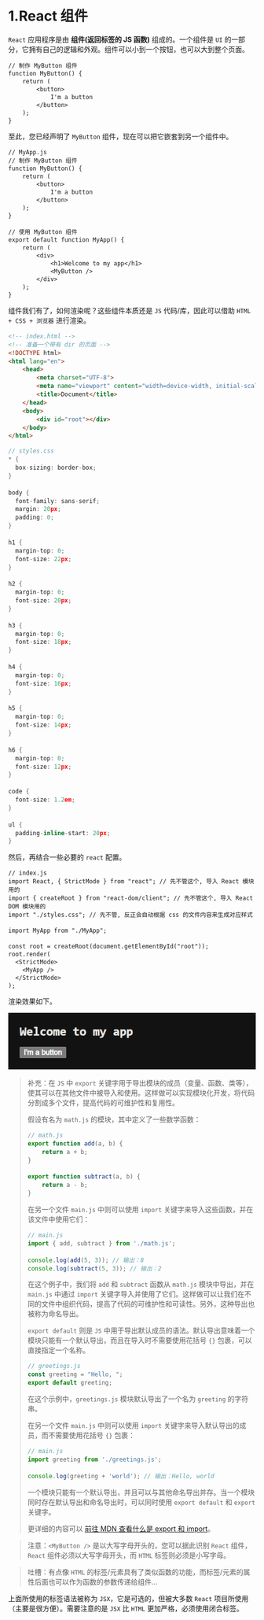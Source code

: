# 1.React 组件

`React` 应用程序是由 **组件(返回标签的 JS 函数)** 组成的。一个组件是 `UI` 的一部分，它拥有自己的逻辑和外观。组件可以小到一个按钮，也可以大到整个页面。

```react
// 制作 MyButton 组件
function MyButton() {
    return (
        <button>
            I'm a button
        </button>
    );
}
```

至此，您已经声明了 `MyButton` 组件，现在可以把它嵌套到另一个组件中。

```react
// MyApp.js
// 制作 MyButton 组件
function MyButton() {
    return (
        <button>
            I'm a button
        </button>
    );
}

// 使用 MyButton 组件
export default function MyApp() {
    return (
        <div>
            <h1>Welcome to my app</h1>
            <MyButton />
        </div>
    );
}
```

组件我们有了，如何渲染呢？这些组件本质还是 `JS` 代码/库，因此可以借助 `HTML + CSS + 浏览器` 进行渲染。

```html
<!-- index.html -->
<!-- 准备一个带有 dir 的页面 -->
<!DOCTYPE html>
<html lang="en">
    <head>
        <meta charset="UTF-8">
        <meta name="viewport" content="width=device-width, initial-scale=1.0">
        <title>Document</title>
    </head>
    <body>
        <div id="root"></div>
    </body>
</html>
```

```cpp
// styles.css
* {
  box-sizing: border-box;
}

body {
  font-family: sans-serif;
  margin: 20px;
  padding: 0;
}

h1 {
  margin-top: 0;
  font-size: 22px;
}

h2 {
  margin-top: 0;
  font-size: 20px;
}

h3 {
  margin-top: 0;
  font-size: 18px;
}

h4 {
  margin-top: 0;
  font-size: 16px;
}

h5 {
  margin-top: 0;
  font-size: 14px;
}

h6 {
  margin-top: 0;
  font-size: 12px;
}

code {
  font-size: 1.2em;
}

ul {
  padding-inline-start: 20px;
}


```

然后，再结合一些必要的 `react` 配置。

```react
// index.js
import React, { StrictMode } from "react"; // 先不管这个, 导入 React 模块用的
import { createRoot } from "react-dom/client"; // 先不管这个, 导入 React DOM 模块用的
import "./styles.css"; // 先不管, 反正会自动根据 css 的文件内容来生成对应样式

import MyApp from "./MyApp";

const root = createRoot(document.getElementById("root"));
root.render(
  <StrictMode>
    <MyApp />
  </StrictMode>
);
```

渲染效果如下。

![image-20240509160541981](./assets/image-20240509160541981.png)

>   补充：在 `JS` 中 `export` 关键字用于导出模块的成员（变量、函数、类等），使其可以在其他文件中被导入和使用。这样做可以实现模块化开发，将代码分割成多个文件，提高代码的可维护性和复用性。
>
>   假设有名为 `math.js` 的模块，其中定义了一些数学函数：
>
>   ```javascript
>   // math.js
>   export function add(a, b) {
>       return a + b;
>   }
>   
>   export function subtract(a, b) {
>       return a - b;
>   }
>   ```
>
>   在另一个文件 `main.js` 中则可以使用 `import` 关键字来导入这些函数，并在该文件中使用它们：
>
>   ```javascript
>   // main.js
>   import { add, subtract } from './math.js';
>   
>   console.log(add(5, 3)); // 输出：8
>   console.log(subtract(5, 3)); // 输出：2
>   ```
>
>   在这个例子中，我们将 `add` 和 `subtract` 函数从 `math.js` 模块中导出，并在 `main.js` 中通过 `import` 关键字导入并使用了它们。这样做可以让我们在不同的文件中组织代码，提高了代码的可维护性和可读性。另外，这种导出也被称为命名导出。
>
>   `export default` 则是 `JS` 中用于导出默认成员的语法。默认导出意味着一个模块只能有一个默认导出，而且在导入时不需要使用花括号 `{}` 包裹，可以直接指定一个名称。
>
>   ```javascript
>   // greetings.js
>   const greeting = "Hello, ";
>   export default greeting;
>   ```
>
>   在这个示例中，`greetings.js` 模块默认导出了一个名为 `greeting` 的字符串。
>
>   在另一个文件 `main.js` 中则可以使用 `import` 关键字来导入默认导出的成员，而不需要使用花括号 `{}` 包裹：
>
>   ```javascript
>   // main.js
>   import greeting from './greetings.js';
>   
>   console.log(greeting + 'world'); // 输出：Hello, world
>   ```
>
>   一个模块只能有一个默认导出，并且可以与其他命名导出并存。当一个模块同时存在默认导出和命名导出时，可以同时使用 `export default` 和 `export` 关键字。
>
>   更详细的内容可以 [前往 MDN 查看什么是 export 和 import](https://developer.mozilla.org/zh-CN/docs/web/javascript/reference/statements/export)。

>   注意：`<MyButton />` 是以大写字母开头的，您可以据此识别 `React` 组件，`React` 组件必须以大写字母开头，而 `HTML` 标签则必须是小写字母。

>   吐槽：有点像 `HTML` 的标签/元素具有了类似函数的功能，而标签/元素的属性后面也可以作为函数的参数传递给组件...

上面所使用的标签语法被称为 `JSX`，它是可选的，但被大多数 `React` 项目所使用（主要是很方便）。需要注意的是 `JSX` 比 `HTML` 更加严格，必须使用闭合标签。